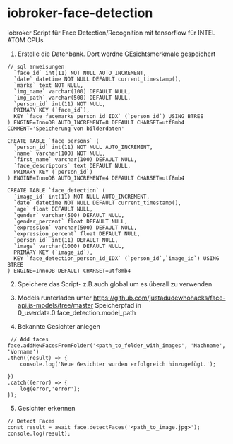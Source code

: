 # iobroker-face-detection
iobroker Script für Face Detection/Recognition mit tensorflow für INTEL ATOM CPUs

1. Erstelle die Datenbank. Dort werdne GEsichtsmerkmale gespeichert
```
// sql anweisungen
  `face_id` int(11) NOT NULL AUTO_INCREMENT,
  `date` datetime NOT NULL DEFAULT current_timestamp(),
  `marks` text NOT NULL,
  `img_name` varchar(100) DEFAULT NULL,
  `img_path` varchar(500) DEFAULT NULL,
  `person_id` int(11) NOT NULL,
  PRIMARY KEY (`face_id`),
  KEY `face_facemarks_person_id_IDX` (`person_id`) USING BTREE
) ENGINE=InnoDB AUTO_INCREMENT=8 DEFAULT CHARSET=utf8mb4 COMMENT='Speicherung von bilderdaten'

CREATE TABLE `face_persons` (
  `person_id` int(11) NOT NULL AUTO_INCREMENT,
  `name` varchar(100) NOT NULL,
  `first_name` varchar(100) DEFAULT NULL,
  `face_descriptors` text DEFAULT NULL,
  PRIMARY KEY (`person_id`)
) ENGINE=InnoDB AUTO_INCREMENT=4 DEFAULT CHARSET=utf8mb4

CREATE TABLE `face_detection` (
  `image_id` int(11) NOT NULL AUTO_INCREMENT,
  `date` datetime NOT NULL DEFAULT current_timestamp(),
  `age` float DEFAULT NULL,
  `gender` varchar(500) DEFAULT NULL,
  `gender_percent` float DEFAULT NULL,
  `expression` varchar(500) DEFAULT NULL,
  `expression_percent` float DEFAULT NULL,
  `person_id` int(11) DEFAULT NULL,
  `image` varchar(1000) DEFAULT NULL,
  PRIMARY KEY (`image_id`),
  KEY `face_detection_person_id_IDX` (`person_id`,`image_id`) USING BTREE
) ENGINE=InnoDB DEFAULT CHARSET=utf8mb4
```

2. Speichere das Script- z.B.auch global um es überall zu verwenden
3.  Models runterladen unter
    https://github.com/justadudewhohacks/face-api.js-models/tree/master
    Speicherpfad in  0_userdata.0.face_detection.model_path
    

4. Bekannte Gesichter anlegen
```
 // Add faces
face.addNewFacesFromFolder('<path_to_folder_with_images', 'Nachname', 'Vorname')
.then((result) => {
    console.log('Neue Gesichter wurden erfolgreich hinzugefügt.');
    
})
.catch((error) => {
    log(error,'error');
});
```
5. Gesichter erkennen
```
// Detect Faces
const result = await face.detectFaces('<path_to_image.jpg>');
console.log(result);
```
